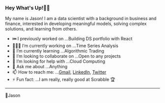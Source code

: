 ### Hey What's Up!👋🏾 


My name is Jason! I am a data scientist with a background in business and finance, interested in developing meaningful models, solving complex solutions, and learning from others.


- ⏮️ I previously worked on ...Building DS portfolio with React
- 👨🏾‍💻 I’m currently working on ...Time Series Analysis
- 🌱 I’m currently learning ...Algorithmic Trading
- 🧩 I’m looking to collaborate on ...Open to any projects
- 🤔 I’m looking for help with ...Cloud Computing
- 💬 Ask me about ...Anything
- 📫 How to reach me: ...[Gmail](robinsonjason761!gmail.com), [LinkedIn](https://www.linkedin.com/in/jasrobinson12/), [Twitter](https://twitter.com/jasonrob_)
- ⚡ Fun fact: ...I am really, really good at Scrabble 🏆
*** 
🚀Jason
